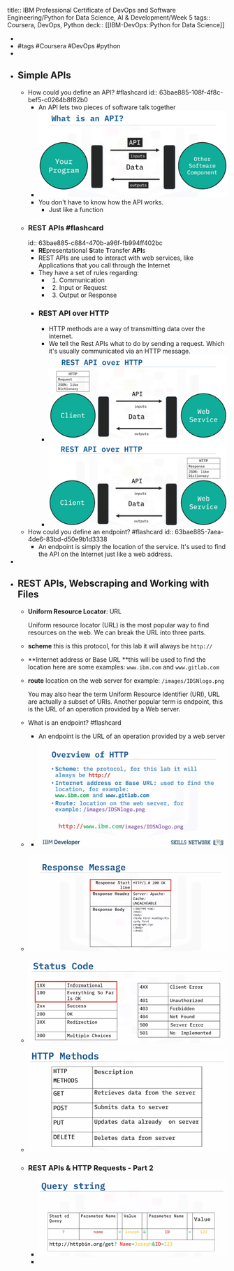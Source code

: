 title:: IBM Professional Certificate of DevOps and Software Engineering/Python for Data Science, AI & Development/Week 5
tags:: Coursera, DevOps, Python
deck:: [[IBM-DevOps::Python for Data Science]]

-
- #tags #Coursera #DevOps #python
-
- ## Simple APIs
	- How could you define an API? #flashcard
	  id:: 63bae885-108f-4f8c-bef5-c0264b8f82b0
		- An API lets two pieces of software talk together
		- ![image.png](../assets/image_1672835662168_0.png)
		- You don't have to know how the API works.
			- Just like a function
	- ### REST APIs #flashcard
	  id:: 63bae885-c884-470b-a96f-fb994ff402bc
		- **RE**presentational **S**tate **T**ransfer **API**s
		- REST APIs are used to interact with web services, like Applications that you call through the Internet
		- They have a set of rules regarding:
			- 1. Communication
			- 2. Input or Request
			- 3. Output or Response
		- ### REST API over HTTP
			- HTTP methods are a way of transmitting data over the internet.
			- We tell the Rest APIs what to do by sending a request. Which it's usually communicated via an HTTP message.
			- ![image.png](../assets/image_1672836158821_0.png)
			- ![image.png](../assets/image_1672836223016_0.png)
	- How could you define an endpoint? #flashcard
	  id:: 63bae885-7aea-4de6-83bd-d50e9b1d3338
		- An endpoint is simply the location of the service. It's used to find the API on the Internet just like a web address.
-
- ## REST APIs, Webscraping and Working with Files
	- **Uniform Resource Locator**: URL [](https://jupyterlab-0-labs-prod-jupyterlab-us-east-0.labs.cognitiveclass.ai/user/wenceslaosan/lab/workspaces/auto-S/tree/labs/PY0101EN-5.3_Requests_HTTP.ipynb#Uniform-Resource-Locator:-URL)
	  
	  Uniform resource locator (URL) is the most popular way to find resources on the web. We can break the URL into three parts.
	- **scheme** this is this protocol, for this lab it will always be `http://`
	- **Internet address or Base URL **this will be used to find the location here are some examples: `www.ibm.com` and ` www.gitlab.com `
	- **route** location on the web server for example: `/images/IDSNlogo.png`
	  
	  You may also hear the term Uniform Resource Identifier (URI), URL are actually a subset of URIs. Another popular term is endpoint, this is the URL of an operation provided by a Web server.
	- What is an endpoint? #flashcard
		- An endpoint is the URL of an operation provided by a web server
	-
		- ![image.png](../assets/image_1674463502749_0.png)
	- ![image.png](../assets/image_1674463663087_0.png)
	- ![image.png](../assets/image_1674463690721_0.png)
	- ![image.png](../assets/image_1674463717030_0.png)
	- ### REST APIs & HTTP Requests - Part 2
		- ![image.png](../assets/image_1674463952838_0.png)
		-